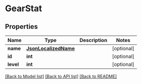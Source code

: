 # GearStat

## Properties
Name | Type | Description | Notes
------------ | ------------- | ------------- | -------------
**name** | [**JsonLocalizedName**](JsonLocalizedName.md) |  | [optional] 
**id** | **int** |  | [optional] 
**level** | **int** |  | [optional] 

[[Back to Model list]](../README.md#documentation-for-models) [[Back to API list]](../README.md#documentation-for-api-endpoints) [[Back to README]](../README.md)


